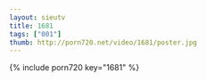```yaml
--- 
layout: sieutv
title: 1681
tags: ["001"]
thumb: http://porn720.net/video/1681/poster.jpg
---
```

{% include porn720 key="1681" %} 
